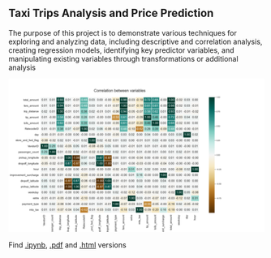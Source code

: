 ## Taxi Trips Analysis and Price Prediction


The purpose of this project is to demonstrate various techniques for exploring and analyzing data, including descriptive and correlation analysis, creating regression models, identifying key predictor variables, and manipulating existing variables through transformations or additional analysis

<img src='taxi_dataset/corr.png' width=600>

Find [.ipynb](taxi_price_prediction/taxi_trips_analysis.ipynb), [.pdf](taxi_price_prediction/taxi_trips_analysis.pdf) and [.html](taxi_price_prediction/taxi_trips_analysis.html) versions
